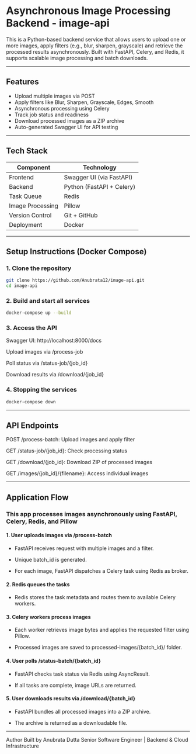 # Asynchronous Image Processing Backend - image-api

This is a Python-based backend service that allows users to upload one or more images, apply filters (e.g., blur, sharpen, grayscale) and retrieve the processed results asynchronously. Built with FastAPI, Celery, and Redis, it supports scalable image processing and batch downloads.

---

## Features

- Upload multiple images via POST
- Apply filters like Blur, Sharpen, Grayscale, Edges, Smooth
- Asynchronous processing using Celery
- Track job status and readiness
- Download processed images as a ZIP archive
- Auto-generated Swagger UI for API testing

---

## Tech Stack

| Component        | Technology                           |
|------------------|--------------------------------------|
| Frontend         | Swagger UI (via FastAPI)             |
| Backend          | Python (FastAPI + Celery)            |
| Task Queue       | Redis                                |
| Image Processing | Pillow                               |
| Version Control  | Git + GitHub                         |
| Deployment       | Docker                               |

---

## Setup Instructions (Docker Compose)

### 1. Clone the repository
```bash
git clone https://github.com/Anubrata12/image-api.git
cd image-api
```
### 2. Build and start all services
```bash
docker-compose up --build
```
### 3. Access the API

Swagger UI: http://localhost:8000/docs

Upload images via /process-job

Poll status via /status-job/{job_id}

Download results via /download/{job_id}

### 4. Stopping the services
```bash
docker-compose down
```
---

## API Endpoints

POST /process-batch: Upload images and apply filter

GET /status-job/{job_id}: Check processing status

GET /download/{job_id}: Download ZIP of processed images

GET /images/{job_id}/{filename}: Access individual images

---

## Application Flow

### This app processes images asynchronously using FastAPI, Celery, Redis, and Pillow

#### 1. User uploads images via /process-batch

- FastAPI receives request with multiple images and a filter.

- Unique batch_id is generated.

- For each image, FastAPI dispatches a Celery task using Redis as broker.

#### 2. Redis queues the tasks

- Redis stores the task metadata and routes them to available Celery workers.

#### 3. Celery workers process images

- Each worker retrieves image bytes and applies the requested filter using Pillow.

- Processed images are saved to processed-images/{batch_id}/ folder.

#### 4. User polls /status-batch/{batch_id}

- FastAPI checks task status via Redis using AsyncResult.

- If all tasks are complete, image URLs are returned.

#### 5. User downloads results via /download/{batch_id}

- FastAPI bundles all processed images into a ZIP archive.

- The archive is returned as a downloadable file.

---

Author
Built by Anubrata Dutta Senior Software Engineer | Backend & Cloud Infrastructure


